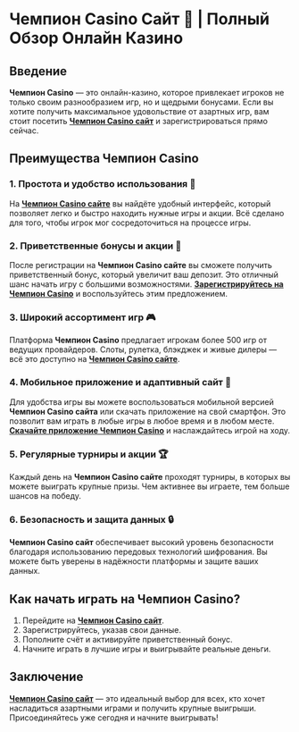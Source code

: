 # Чемпион Casino Сайт 🎰 | Полный Обзор Онлайн Казино

## Введение

**Чемпион Casino** — это онлайн-казино, которое привлекает игроков не только своим разнообразием игр, но и щедрыми бонусами. Если вы хотите получить максимальное удовольствие от азартных игр, вам стоит посетить **[Чемпион Casino сайт](https://temon-gter.cfd/go/lRq?p80412p304504pcc44t17455)** и зарегистрироваться прямо сейчас.

## Преимущества Чемпион Casino

### 1. Простота и удобство использования 📲

На **[Чемпион Casino сайте](https://temon-gter.cfd/go/lRq?p80412p304504pcc44t17455)** вы найдёте удобный интерфейс, который позволяет легко и быстро находить нужные игры и акции. Всё сделано для того, чтобы игрок мог сосредоточиться на процессе игры.

### 2. Приветственные бонусы и акции 🎁

После регистрации на **Чемпион Casino сайте** вы сможете получить приветственный бонус, который увеличит ваш депозит. Это отличный шанс начать игру с большими возможностями. **[Зарегистрируйтесь на Чемпион Casino](https://temon-gter.cfd/go/lRq?p80412p304504pcc44t17455)** и воспользуйтесь этим предложением.

### 3. Широкий ассортимент игр 🎮

Платформа **Чемпион Casino** предлагает игрокам более 500 игр от ведущих провайдеров. Слоты, рулетка, блэкджек и живые дилеры — всё это доступно на **[Чемпион Casino сайте](https://temon-gter.cfd/go/lRq?p80412p304504pcc44t17455)**.

### 4. Мобильное приложение и адаптивный сайт 📱

Для удобства игры вы можете воспользоваться мобильной версией **Чемпион Casino сайта** или скачать приложение на свой смартфон. Это позволит вам играть в любые игры в любое время и в любом месте. **[Скачайте приложение Чемпион Casino](https://temon-gter.cfd/go/lRq?p80412p304504pcc44t17455)** и наслаждайтесь игрой на ходу.

### 5. Регулярные турниры и акции 🏆

Каждый день на **Чемпион Casino сайте** проходят турниры, в которых вы можете выиграть крупные призы. Чем активнее вы играете, тем больше шансов на победу.

### 6. Безопасность и защита данных 🔒

**Чемпион Casino сайт** обеспечивает высокий уровень безопасности благодаря использованию передовых технологий шифрования. Вы можете быть уверены в надёжности платформы и защите ваших данных.

## Как начать играть на Чемпион Casino?

1. Перейдите на **[Чемпион Casino сайт](https://temon-gter.cfd/go/lRq?p80412p304504pcc44t17455)**.
2. Зарегистрируйтесь, указав свои данные.
3. Пополните счёт и активируйте приветственный бонус.
4. Начните играть в лучшие игры и выигрывайте реальные деньги.

## Заключение

**[Чемпион Casino сайт](https://temon-gter.cfd/go/lRq?p80412p304504pcc44t17455)** — это идеальный выбор для всех, кто хочет насладиться азартными играми и получить крупные выигрыши. Присоединяйтесь уже сегодня и начните выигрывать!
